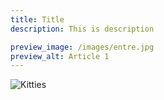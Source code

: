 ```yaml
---
title: Title
description: This is description

preview_image: /images/entre.jpg
preview_alt: Article 1
---
```


![Kitties](images/entre.png)

